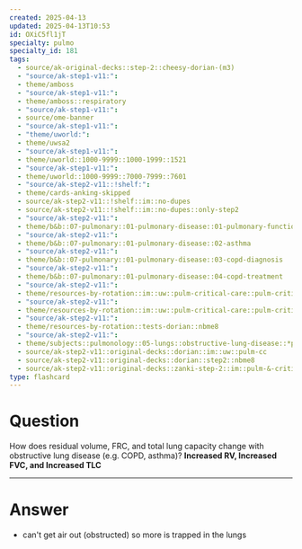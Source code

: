 ```yaml
---
created: 2025-04-13
updated: 2025-04-13T10:53
id: OXiC5fl1jT
specialty: pulmo
specialty_id: 181
tags:
  - source/ak-original-decks::step-2::cheesy-dorian-(m3)
  - "source/ak-step1-v11:": 
  - theme/amboss
  - "source/ak-step1-v11:": 
  - theme/amboss::respiratory
  - "source/ak-step1-v11:": 
  - source/ome-banner
  - "source/ak-step1-v11:": 
  - "theme/uworld:": 
  - theme/uwsa2
  - "source/ak-step1-v11:": 
  - theme/uworld::1000-9999::1000-1999::1521
  - "source/ak-step1-v11:": 
  - theme/uworld::1000-9999::7000-7999::7601
  - "source/ak-step2-v11::!shelf:": 
  - theme/cards-anking-skipped
  - source/ak-step2-v11::!shelf::im::no-dupes
  - source/ak-step2-v11::!shelf::im::no-dupes::only-step2
  - "source/ak-step2-v11:": 
  - theme/b&b::07-pulmonary::01-pulmonary-disease::01-pulmonary-function-tests
  - "source/ak-step2-v11:": 
  - theme/b&b::07-pulmonary::01-pulmonary-disease::02-asthma
  - "source/ak-step2-v11:": 
  - theme/b&b::07-pulmonary::01-pulmonary-disease::03-copd-diagnosis
  - "source/ak-step2-v11:": 
  - theme/b&b::07-pulmonary::01-pulmonary-disease::04-copd-treatment
  - "source/ak-step2-v11:": 
  - theme/resources-by-rotation::im::uw::pulm-critical-care::pulm-critical-care-dorian
  - "source/ak-step2-v11:": 
  - theme/resources-by-rotation::im::uw::pulm-critical-care::pulm-critical-care-zanki
  - "source/ak-step2-v11:": 
  - theme/resources-by-rotation::tests-dorian::nbme8
  - "source/ak-step2-v11:": 
  - theme/subjects::pulmonology::05-lungs::obstructive-lung-disease::*pathophysiology
  - source/ak-step2-v11::original-decks::dorian::im::uw::pulm-cc
  - source/ak-step2-v11::original-decks::dorian::step2::nbme8
  - source/ak-step2-v11::original-decks::zanki-step-2::im::pulm-&-critical-care"
type: flashcard
---
```


# Question
How does residual volume, FRC, and total lung capacity change with obstructive lung disease (e.g. COPD, asthma)?   **Increased RV, Increased FVC, and Increased TLC**

---

# Answer
- can't get air out (obstructed) so more is trapped in the lungs